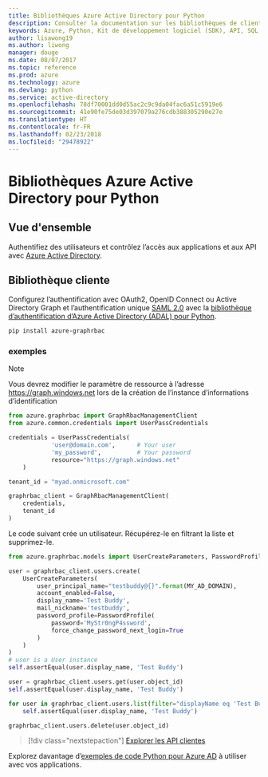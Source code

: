 ```yaml
---
title: Bibliothèques Azure Active Directory pour Python
description: Consulter la documentation sur les bibliothèques de client Python pour Azure Active Directory
keywords: Azure, Python, Kit de développement logiciel (SDK), API, SQL, authentification, AAD, Active Directory, Graph, OAuth 2.0
author: lisawong19
ms.author: liwong
manager: douge
ms.date: 08/07/2017
ms.topic: reference
ms.prod: azure
ms.technology: azure
ms.devlang: python
ms.service: active-directory
ms.openlocfilehash: 78df70001dd0d55ac2c9c9da04fac6a51c5919e6
ms.sourcegitcommit: 41e90fe75de03d397079a276cdb388305290e27e
ms.translationtype: HT
ms.contentlocale: fr-FR
ms.lasthandoff: 02/23/2018
ms.locfileid: "29478922"
---
```

# <a name="azure-active-directory-libraries-for-python"></a>Bibliothèques Azure Active Directory pour Python

## <a name="overview"></a>Vue d'ensemble

Authentifiez des utilisateurs et contrôlez l’accès aux applications et aux API avec [Azure Active Directory](/azure/active-directory/active-directory-whatis).

## <a name="client-library"></a>Bibliothèque cliente

Configurez l’authentification avec OAuth2, OpenID Connect ou Active Directory Graph et l’authentification unique [SAML 2.0](https://docs.microsoft.com/azure/active-directory/develop/active-directory-saml-protocol-reference) avec la [bibliothèque d’authentification d’Azure Active Directory (ADAL) pour Python](https://github.com/AzureAD/azure-activedirectory-library-for-python).

```bash
pip install azure-graphrbac
```

### <a name="example"></a>exemples
> [!NOTE]
> Vous devrez modifier le paramètre de ressource à l’adresse https://graph.windows.net lors de la création de l’instance d’informations d’identification

```python
from azure.graphrbac import GraphRbacManagementClient
from azure.common.credentials import UserPassCredentials

credentials = UserPassCredentials(
            'user@domain.com',      # Your user
            'my_password',          # Your password
            resource="https://graph.windows.net"
    )

tenant_id = "myad.onmicrosoft.com"

graphrbac_client = GraphRbacManagementClient(
    credentials,
    tenant_id
)
```
Le code suivant crée un utilisateur. Récupérez-le en filtrant la liste et supprimez-le.
```python
from azure.graphrbac.models import UserCreateParameters, PasswordProfile

user = graphrbac_client.users.create(
    UserCreateParameters(
        user_principal_name="testbuddy@{}".format(MY_AD_DOMAIN),
        account_enabled=False,
        display_name='Test Buddy',
        mail_nickname='testbuddy',
        password_profile=PasswordProfile(
            password='MyStr0ngP4ssword',
            force_change_password_next_login=True
        )
    )
)
# user is a User instance
self.assertEqual(user.display_name, 'Test Buddy')

user = graphrbac_client.users.get(user.object_id)
self.assertEqual(user.display_name, 'Test Buddy')

for user in graphrbac_client.users.list(filter="displayName eq 'Test Buddy'"):
    self.assertEqual(user.display_name, 'Test Buddy')

graphrbac_client.users.delete(user.object_id)
```

> [!div class="nextstepaction"]
> [Explorer les API clientes](/python/api/overview/azure/activedirectory/client)

Explorez davantage d’[exemples de code Python pour Azure AD](https://azure.microsoft.com/en-us/resources/samples/?term=active+directory&platform=python) à utiliser avec vos applications.